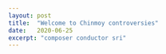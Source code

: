 ```yaml
---
layout: post
title:  "Welcome to Chinmoy controversies"
date:   2020-06-25
excerpt: "composer conductor sri"
---
```

